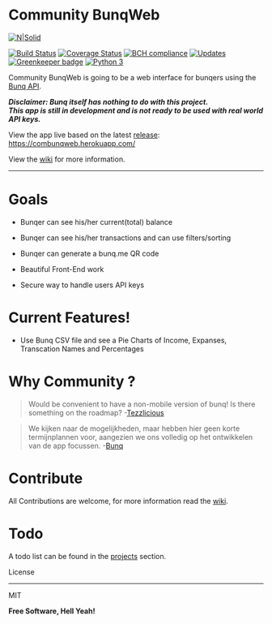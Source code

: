 # Community BunqWeb





[![N|Solid](https://www.bunq.com/files/pages/homepage-homepage/together_20170406.png)][BunqPic]

[![Build Status](https://travis-ci.org/OGKevin/ComBunqWebApp.svg?branch=develop)](https://travis-ci.org/OGKevin/ComBunqWebApp)
[![Coverage Status](https://coveralls.io/repos/github/OGKevin/ComBunqWebApp/badge.svg?branch=master)](https://coveralls.io/github/OGKevin/ComBunqWebApp?branch=develop)
[![BCH compliance](https://bettercodehub.com/edge/badge/OGKevin/ComBunqWebApp?branch=master)](https://bettercodehub.com/)
[![Updates](https://pyup.io/repos/github/OGKevin/ComBunqWebApp/shield.svg)](https://pyup.io/repos/github/OGKevin/ComBunqWebApp/)
[![Greenkeeper badge](https://badges.greenkeeper.io/OGKevin/ComBunqWebApp.svg)](https://greenkeeper.io/)
[![Python 3](https://pyup.io/repos/github/OGKevin/ComBunqWebApp/python-3-shield.svg)](https://pyup.io/repos/github/OGKevin/ComBunqWebApp/)



Community BunqWeb is going to be a web interface for bunqers using the [Bunq API](https://www.bunq.com/en/api).



***Disclaimer: Bunq itself has nothing to do with this project.  
This app is still in development and is not ready to be used with real world API keys.***



View the app live based on the latest [release]: <https://combunqweb.herokuapp.com/>

View the [wiki] for more information.

---
# Goals

  - Bunqer can see his/her current(total) balance

  - Bunqer can see his/her transactions and can use filters/sorting

  - Bunqer can generate a bunq.me QR code

  - Beautiful Front-End work

  - Secure way to handle users API keys



# Current Features!



  - Use Bunq CSV file and see a Pie Charts of Income, Expanses, Transcation Names and Percentages
 

# Why Community ?

> Would be convenient to have a non-mobile version of bunq! Is there something on the roadmap? -[Tezzlicious][ForumLink]



> We kijken naar de mogelijkheden, maar hebben hier geen korte termijnplannen voor, aangezien we ons volledig op het ontwikkelen van de app focussen. -[Bunq][Answer]



# Contribute

All Contributions are welcome, for more information read the [wiki].

# Todo

A todo list can be found in the [projects] section.

License

----



MIT





**Free Software, Hell Yeah!**





   [BunqPic]: <https://www.bunq.com/en/>

   [ForumLink]:<https://together.bunq.com/topic/is-there-a-browser-web-desktop-client-planned>

   [Answer]:<https://together.bunq.com/topic/is-there-a-browser-web-desktop-client-planned#comment-1881>

   [django]:<https://www.djangoproject.com/>

   [heroku]:<https://www.heroku.com/>

   [npm]:<https://www.npmjs.com/>

   [virtualenv]:<https://virtualenv.pypa.io/en/stable/>
   [wiki]:<https://github.com/OGKevin/ComBunqWebApp/wiki>
   [projects]:<https://github.com/OGKevin/ComBunqWebApp/projects>
   [release]:<https://github.com/OGKevin/ComBunqWebApp/releases>

   
